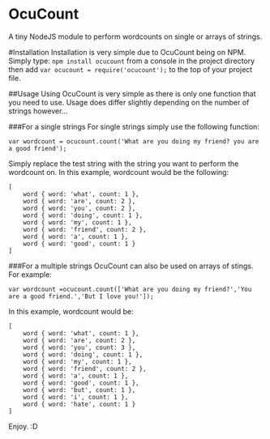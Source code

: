 # OcuCount
A tiny NodeJS module to perform wordcounts on single or arrays of strings.

#Installation
Installation is very simple due to OcuCount being on NPM. Simply type: `npm install ocucount` from a console in the project directory then add `var ocucount = require('ocucount');` to the top of your project file.

##Usage
Using OcuCount is very simple as there is only one function that you need to use. Usage does differ slightly depending on the number of strings however...

###For a single strings
For single strings simply use the following function:
```
var wordcount = ocucount.count('What are you doing my friend? you are a good friend');
```
Simply replace the test string with the string you want to perform the wordcount on. In this example, wordcount would be the following:
```
[
    word { word: 'what', count: 1 },
    word { word: 'are', count: 2 },
    word { word: 'you', count: 2 },
    word { word: 'doing', count: 1 },
    word { word: 'my', count: 1 },
    word { word: 'friend', count: 2 },
    word { word: 'a', count: 1 },
    word { word: 'good', count: 1 } 
]

```

###For a multiple strings
OcuCount can also be used on arrays of stings. For example:
```
var wordcount =ocucount.count(['What are you doing my friend?','You are a good friend.','But I love you!']);
```
In this example, wordcount would be:
```
[
    word { word: 'what', count: 1 },
    word { word: 'are', count: 2 },
    word { word: 'you', count: 3 },
    word { word: 'doing', count: 1 },
    word { word: 'my', count: 1 },
    word { word: 'friend', count: 2 },
    word { word: 'a', count: 1 },
    word { word: 'good', count: 1 },
    word { word: 'but', count: 1 },
    word { word: 'i', count: 1 },
    word { word: 'hate', count: 1 }
]
```

Enjoy. :D